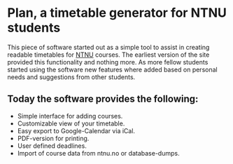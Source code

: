 Plan, a timetable generator for NTNU students
=============================================

This piece of software started out as a simple tool to assist in creating
readable timetables for [NTNU](https://www.ntnu.edu/) courses. The earliest version of the site provided
this functionality and nothing more. As more fellow students started using the
software new features where added based on personal needs and suggestions from
other students.

Today the software provides the following:
------------------------------------------

- Simple interface for adding courses.
- Customizable view of your timetable.
- Easy export to Google-Calendar via iCal.
- PDF-version for printing.
- User defined deadlines.
- Import of course data from ntnu.no or database-dumps.
